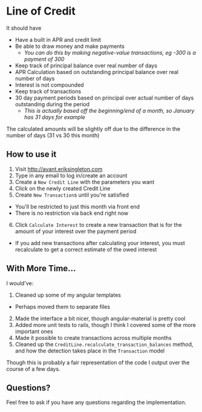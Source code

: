 # Line of Credit

It should have

* Have a built in APR and credit limit
* Be able to draw money and make payments
  * *You can do this by making negative-value transactions, eg -300 is a payment of 300*
* Keep track of principal balance over real number of days
* APR Calculation based on outstanding principal balance over real number of days
* Interest is not compounded
* Keep track of transactions
* 30 day payment periods based on principal over actual number of days outstanding during the period
  * *This is actually based off the beginning/end of a month, so January has 31 days for example*

The calculated amounts will be slightly off due to the difference in the number of days (31 vs 30 this month)

## How to use it

1. Visit http://avant.eriksingleton.com
2. Type in any email to log in/create an account
3. Create a `New Credit Line` with the parameters you want
4. Click on the newly created Credit Line
5. Create `New Transaction`s until you're satisfied
  * You'll be restricted to just this month via front end
  * There is no restriction via back end right now
6. Click `Calculate Interest` to create a new transaction that is for the amount of your interest over the payment period
  * If you add new transactions after calculating your interest, you must recalculate to get a correct estimate of the owed interest

## With More Time...

I would've:

1. Cleaned up some of my angular templates
  * Perhaps moved them to separate files
2. Made the interface a bit nicer, though angular-material is pretty cool
3. Added more unit tests to rails, though I think I covered some of the more important ones
4. Made it possible to create transactions across multiple months
5. Cleaned up the `CreditLine.recalculate_transaction_balances` method, and how the detection takes place in the `Transaction` model

Though this is probably a fair representation of the code I output over the course of a few days.

## Questions?

Feel free to ask if you have any questions regarding the implementation.
